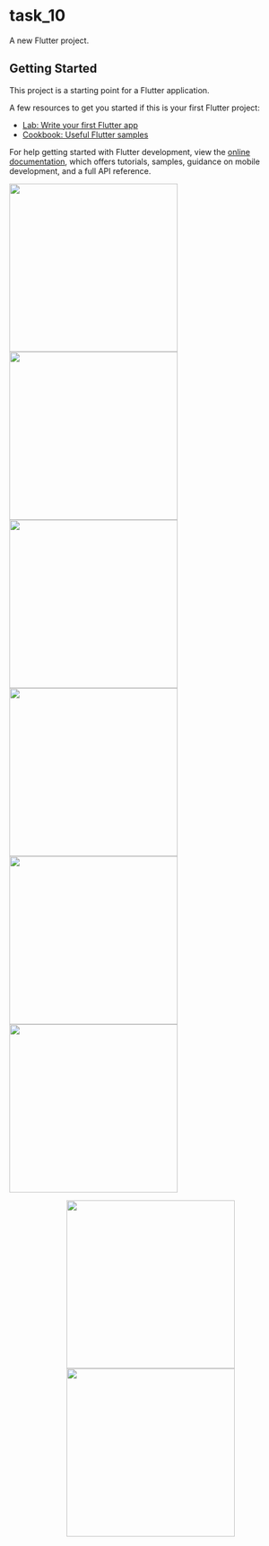 # task_10

A new Flutter project.

## Getting Started

This project is a starting point for a Flutter application.

A few resources to get you started if this is your first Flutter project:

- [Lab: Write your first Flutter app](https://docs.flutter.dev/get-started/codelab)
- [Cookbook: Useful Flutter samples](https://docs.flutter.dev/cookbook)

For help getting started with Flutter development, view the
[online documentation](https://docs.flutter.dev/), which offers tutorials,
samples, guidance on mobile development, and a full API reference.

<img src="https://github.com/NadaMakkawy/task_10/assets/170694347/8b0604a2-6852-4845-a2dd-54a5c7b44869.jpg" width="300" />

<img src="https://github.com/NadaMakkawy/task_10/assets/170694347/279adc76-8e30-446c-ad07-86e14c6d5bfa.jpg" width="300" />

<img src="https://github.com/NadaMakkawy/task_10/assets/170694347/4912d043-acdd-453f-be56-2c053c7e8325.jpg" width="300" />

<img src="https://github.com/NadaMakkawy/task_10/assets/170694347/8e274da8-2470-45c3-b9a1-d97e404a42e9.jpg" width="300" />

<img src="https://github.com/NadaMakkawy/task_10/assets/170694347/82066868-b48c-45aa-b0aa-bcfed5b80aeb.jpg" width="300" />

<img src="https://github.com/NadaMakkawy/task_10/assets/170694347/dbb6e7ce-be09-406a-bb1d-8b0dae530a24.jpg" width="300" />
<p align="center">
<img src="https://github.com/NadaMakkawy/task_10/assets/170694347/416e22a1-b4b0-44a8-b8ae-bc88a0fe6567.jpg" width="300" />

<img src="https://github.com/NadaMakkawy/task_10/assets/170694347/5890c4fb-728f-423a-a74d-56920091a9b4.jpg" width="300" />
</p>

